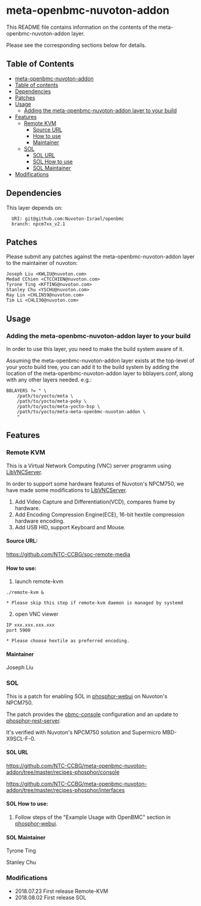 # meta-openbmc-nuvoton-addon

This README file contains information on the contents of the meta-openbmc-nuvoton-addon layer.

Please see the corresponding sections below for details.

## Table of Contents

<!--ts-->
   * [meta-openbmc-nuvoton-addon](#meta-openbmc-nuvoton-addon)
   * [Table of contents](#table-of-contents)
   * [Dependencies](#dependencies)
   * [Patches](#patches)
   * [Usage](#usage)
      * [Adding the meta-openbmc-nuvoton-addon layer to your build](#adding-the-meta-openbmc-nuvoton-addon-layer-to-your-build)
   * [Features](#features)
      * [Remote KVM](#remote-kvm)
        * [Source URL](#source-url)
        * [How to use](#how-to-use)
        * [Maintainer](#maintainer)
      * [SOL](#sol)
        * [SOL URL](#sol-url)
        * [SOL How to use](#sol-how-to-use)
        * [SOL Maintainer](#sol-maintainer)
   * [Modifications](#modifications)
<!--te-->

## Dependencies

This layer depends on:
```
  URI: git@github.com:Nuvoton-Israel/openbmc
  branch: npcm7xx_v2.1
```

## Patches

Please submit any patches against the meta-openbmc-nuvoton-addon layer to the maintainer of nuvoton:

```
Joseph Liu <KWLIU@nuvoton.com>
Medad CChien <CTCCHIEN@nuvoton.com>
Tyrone Ting <KFTING@nuvoton.com>
Stanley Chu <YSCHU@nuvoton.com>
Ray Lin <CHLIN59@nuvoton.com>
Tim Li <CHLI30@nuvoton.com>
```
## Usage

### Adding the meta-openbmc-nuvoton-addon layer to your build

In order to use this layer, you need to make the build system aware of
it.

Assuming the meta-openbmc-nuvoton-addon layer exists at the top-level of your
yocto build tree, you can add it to the build system by adding the
location of the meta-openbmc-nuvoton-addon layer to bblayers.conf, along with any
other layers needed. e.g.:
```
BBLAYERS ?= " \
    /path/to/yocto/meta \
    /path/to/yocto/meta-poky \
    /path/to/yocto/meta-yocto-bsp \
    /path/to/yocto/meta-meta-openbmc-nuvoton-addon \
    "
```

## Features

### Remote KVM

This is a Virtual Network Computing (VNC) server programm using [LibVNCServer](https://libvnc.github.io/).

In order to support some hardware features of Nuvoton's NPCM750, we have made some modifications to [LibVNCServer](https://libvnc.github.io/).
1) Add Video Capture and Differentiation(VCD), compares frame by hardware.
2) Add Encoding Compression Engine(ECE), 16-bit hextile compression hardware encoding.
3) Add USB HID, support Keyboard and Mouse.

#### Source URL:

https://github.com/NTC-CCBG/soc-remote-media

#### How to use:

1) launch remote-kvm
```
./remote-kvm &

* Please skip this step if remote-kvm daemon is managed by systemd
```
2) open VNC viewer
```
IP xxx.xxx.xxx.xxx
port 5900

* Please choose hextile as preferred encoding.
```
#### Maintainer
Joseph Liu

### SOL

This is a patch for enabling SOL in [phosphor-webui](https://github.com/openbmc/phosphor-webui) on Nuvoton's NPCM750.

The patch provides the [obmc-console](https://github.com/openbmc/obmc-console) configuration and an update to [phosphor-rest-server](https://github.com/openbmc/phosphor-rest-server).

It's verified with Nuvoton's NPCM750 solution and Supermicro MBD-X9SCL-F-0.

#### SOL URL

https://github.com/NTC-CCBG/meta-openbmc-nuvoton-addon/tree/master/recipes-phosphor/console

https://github.com/NTC-CCBG/meta-openbmc-nuvoton-addon/tree/master/recipes-phosphor/interfaces

#### SOL How to use:

1) Follow steps of the "Example Usage with OpenBMC" section in [phosphor-webui](https://github.com/openbmc/phosphor-webui#example-usage-with-openbmc).

#### SOL Maintainer
Tyrone Ting

Stanley Chu

### Modifications

* 2018.07.23 First release Remote-KVM
* 2018.08.02 First release SOL
